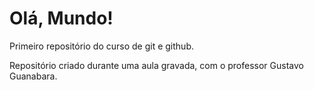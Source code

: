 # Olá, Mundo!
 Primeiro repositório do curso de git e github.

 Repositório criado durante uma aula gravada, com o professor Gustavo Guanabara.
